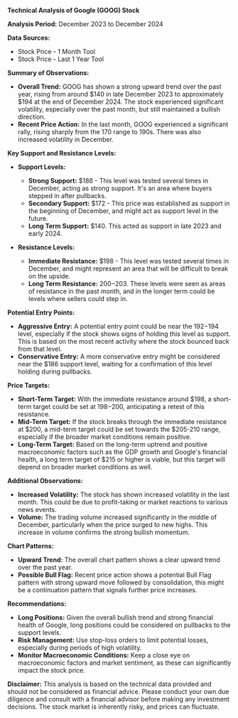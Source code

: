 **Technical Analysis of Google (GOOG) Stock**

**Analysis Period:** December 2023 to December 2024

**Data Sources:**
*   Stock Price - 1 Month Tool
*   Stock Price - Last 1 Year Tool

**Summary of Observations:**
*   **Overall Trend:** GOOG has shown a strong upward trend over the past year, rising from around $140 in late December 2023 to approximately $194 at the end of December 2024. The stock experienced significant volatility, especially over the past month, but still maintained a bullish direction.
*  **Recent Price Action:** In the last month, GOOG experienced a significant rally, rising sharply from the 170 range to 190s. There was also increased volatility in December.

**Key Support and Resistance Levels:**
*   **Support Levels:**
    *   **Strong Support:** $186 - This level was tested several times in December, acting as strong support. It's an area where buyers stepped in after pullbacks.
    *   **Secondary Support:** $172 - This price was established as support in the beginning of December, and might act as support level in the future.
    *  **Long Term Support:**  $140. This acted as support in late 2023 and early 2024.

*   **Resistance Levels:**
    *   **Immediate Resistance:** $198 - This level was tested several times in December, and might represent an area that will be difficult to break on the upside.
    *   **Long Term Resistance:** $200-$203. These levels were seen as areas of resistance in the past month, and in the longer term could be levels where sellers could step in.

**Potential Entry Points:**
*   **Aggressive Entry:** A potential entry point could be near the $192-$194 level, especially if the stock shows signs of holding this level as support. This is based on the most recent activity where the stock bounced back from that level.
*   **Conservative Entry:** A more conservative entry might be considered near the $186 support level, waiting for a confirmation of this level holding during pullbacks.

**Price Targets:**

*   **Short-Term Target:** With the immediate resistance around $198, a short-term target could be set at $198-$200, anticipating a retest of this resistance.
*   **Mid-Term Target:** If the stock breaks through the immediate resistance at $200, a mid-term target could be set towards the $205-210 range, especially if the broader market conditions remain positive.
*   **Long-Term Target:**  Based on the long-term uptrend and positive macroeconomic factors such as the GDP growth and Google's financial health, a long term target of $215 or higher is viable, but this target will depend on broader market conditions as well.

**Additional Observations:**
*   **Increased Volatility:** The stock has shown increased volatility in the last month. This could be due to profit-taking or market reactions to various news events.
*   **Volume:** The trading volume increased significantly in the middle of December, particularly when the price surged to new highs. This increase in volume confirms the strong bullish momentum.

**Chart Patterns:**
*   **Upward Trend:** The overall chart pattern shows a clear upward trend over the past year.
*  **Possible Bull Flag:** Recent price action shows a potential Bull Flag pattern with strong upward move followed by consolidation, this might be a continuation pattern that signals further price increases.

**Recommendations:**

*   **Long Positions:** Given the overall bullish trend and strong financial health of Google, long positions could be considered on pullbacks to the support levels.
*   **Risk Management:** Use stop-loss orders to limit potential losses, especially during periods of high volatility.
*   **Monitor Macroeconomic Conditions:** Keep a close eye on macroeconomic factors and market sentiment, as these can significantly impact the stock price.

**Disclaimer:** This analysis is based on the technical data provided and should not be considered as financial advice. Please conduct your own due diligence and consult with a financial advisor before making any investment decisions. The stock market is inherently risky, and prices can fluctuate.